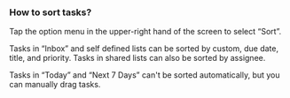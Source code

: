 ### How to sort tasks?
Tap the option menu in the upper-right hand of the screen to select “Sort”.

Tasks in “Inbox” and self defined lists can be sorted by custom, due date, title, and priority. Tasks in shared lists can also be sorted by assignee.

Tasks in “Today” and “Next 7 Days” can't be sorted automatically, but you can manually drag tasks. 




